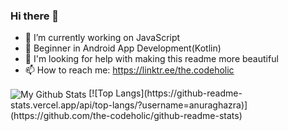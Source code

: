 ### Hi there 👋

- 🔭 I’m currently working on JavaScript
- 🌱 Beginner in Android App Development(Kotlin)
- 🤔 I'm looking for help with making this readme more beautiful
- 📫 How to reach me: https://linktr.ee/the.codeholic
<img align="center" src="https://github-readme-stats.vercel.app/api?username=the-codeholic&theme=dark&show_icons=true&hide_border=true&show_icons=true" alt="My Github Stats">
[![Top Langs](https://github-readme-stats.vercel.app/api/top-langs/?username=anuraghazra)](https://github.com/the-codeholic/github-readme-stats)
